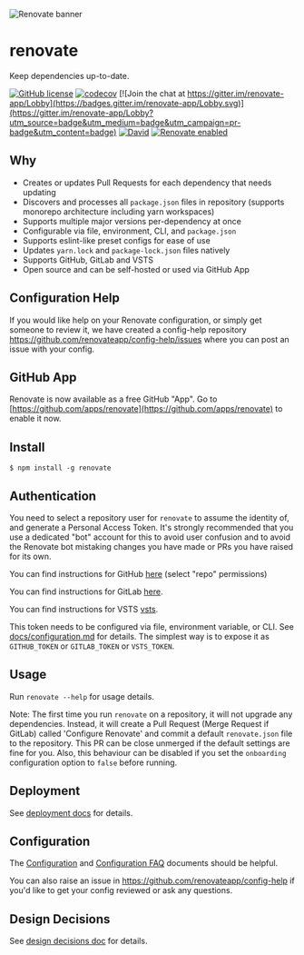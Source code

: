 ![Renovate banner](https://renovateapp.com/images/design/header_small.jpg)

# renovate

Keep dependencies up-to-date.

[![GitHub license](https://img.shields.io/badge/license-MIT-blue.svg)](https://raw.githubusercontent.com/singapore/renovate/master/license)
[![codecov](https://codecov.io/gh/singapore/renovate/branch/master/graph/badge.svg)](https://codecov.io/gh/singapore/renovate)
[![Join the chat at https://gitter.im/renovate-app/Lobby](https://badges.gitter.im/renovate-app/Lobby.svg)](https://gitter.im/renovate-app/Lobby?utm_source=badge&utm_medium=badge&utm_campaign=pr-badge&utm_content=badge)
[![David](https://david-dm.org/singapore/renovate.svg)](https://david-dm.org/singapore/renovate)
[![Renovate enabled](https://img.shields.io/badge/renovate-enabled-brightgreen.svg)](https://renovateapp.com/)

## Why

-   Creates or updates Pull Requests for each dependency that needs updating
-   Discovers and processes all `package.json` files in repository (supports monorepo architecture including yarn workspaces)
-   Supports multiple major versions per-dependency at once
-   Configurable via file, environment, CLI, and `package.json`
-   Supports eslint-like preset configs for ease of use
-   Updates `yarn.lock` and `package-lock.json` files natively
-   Supports GitHub, GitLab and VSTS
-   Open source and can be self-hosted or used via GitHub App

## Configuration Help

If you would like help on your Renovate configuration, or simply get someone to review it, we have created a config-help repository https://github.com/renovateapp/config-help/issues where you can post an issue with your config.

## GitHub App

Renovate is now available as a free GitHub "App". Go to [https://github.com/apps/renovate](https://github.com/apps/renovate) to enable it now.

## Install

```
$ npm install -g renovate
```

## Authentication

You need to select a repository user for `renovate` to assume the identity of, and generate a Personal Access Token. It's strongly recommended that you use a dedicated "bot" account for this to avoid user confusion and to avoid the Renovate bot mistaking changes you have made or PRs you have raised for its own.

You can find instructions for GitHub [here](https://help.github.com/articles/creating-an-access-token-for-command-line-use/) (select "repo" permissions)

You can find instructions for GitLab [here](https://docs.gitlab.com/ee/api/README.html#personal-access-tokens).

You can find instructions for VSTS [vsts](https://www.visualstudio.com/en-us/docs/integrate/get-started/authentication/pats).

This token needs to be configured via file, environment variable, or CLI. See [docs/configuration.md](docs/configuration.md) for details.
The simplest way is to expose it as `GITHUB_TOKEN` or `GITLAB_TOKEN` or `VSTS_TOKEN`.

## Usage

Run `renovate --help` for usage details.

Note: The first time you run `renovate` on a repository, it will not upgrade any dependencies. Instead, it will create a Pull Request (Merge Request if GitLab) called 'Configure Renovate' and commit a default `renovate.json` file to the repository. This PR can be close unmerged if the default settings are fine for you. Also, this behaviour can be disabled if you set the `onboarding` configuration option to `false` before running.

## Deployment

See [deployment docs](https://github.com/singapore/renovate/blob/master/docs/deployment.md) for details.

## Configuration

The [Configuration](https://github.com/singapore/renovate/blob/master/docs/configuration.md) and [Configuration FAQ](https://github.com/singapore/renovate/blob/master/docs/faq.md) documents should be helpful.

You can also raise an issue in https://github.com/renovateapp/config-help if you'd like to get your config reviewed or ask any questions.

## Design Decisions

See [design decisions doc](https://github.com/singapore/renovate/blob/master/docs/design-decisions.md) for details.
